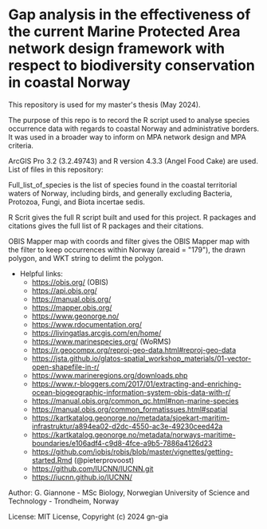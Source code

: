 # Gap analysis in the effectiveness of the current Marine Protected Area network design framework with respect to biodiversity conservation in coastal Norway
This repository is used for my master's thesis (May 2024).

The purpose of this repo is to record the R script used to analyse species occurrence data with regards to coastal Norway and administrative borders. It was used in a broader way to inform on MPA network design and MPA criteria.

ArcGIS Pro 3.2 (3.2.49743) and R version 4.3.3 (Angel Food Cake) are used.
List of files in this repository:

Full_list_of_species is the list of species found in the coastal territorial waters of Norway, including birds, and generally excluding Bacteria, Protozoa, Fungi, and Biota incertae sedis.

R Scrit gives the full R script built and used for this project.
R packages and citations gives the full list of R packages and their citations.

OBIS Mapper map with coords and filter gives the OBIS Mapper map with the filter to keep occurrences within Norway (areaid = "179"), the drawn polygon, and WKT string to delimt the polygon.
 
- Helpful links:
  - https://obis.org/ (OBIS)
  - https://api.obis.org/
  - https://manual.obis.org/
  - https://mapper.obis.org/
  - https://www.geonorge.no/
  - https://www.rdocumentation.org/
  - https://livingatlas.arcgis.com/en/home/
  - https://www.marinespecies.org/ (WoRMS)
  - https://r.geocompx.org/reproj-geo-data.html#reproj-geo-data
  - https://jsta.github.io/glatos-spatial_workshop_materials/01-vector-open-shapefile-in-r/
  - https://www.marineregions.org/downloads.php
  - https://www.r-bloggers.com/2017/01/extracting-and-enriching-ocean-biogeographic-information-system-obis-data-with-r/
  - https://manual.obis.org/common_qc.html#non-marine-species
  - https://manual.obis.org/common_formatissues.html#spatial
  - https://kartkatalog.geonorge.no/metadata/sjoekart-maritim-infrastruktur/a894ea02-d2dc-4550-ac3e-49230ceed42a
  - https://kartkatalog.geonorge.no/metadata/norways-maritime-boundaries/e106adf4-c9d8-4fce-a9b5-7886a4126d23
  - https://github.com/iobis/robis/blob/master/vignettes/getting-started.Rmd (@pieterprovoost)
  - https://github.com/IUCNN/IUCNN.git 
  - https://iucnn.github.io/IUCNN/
   
Author: G. Giannone - MSc Biology, Norwegian University of Science and Technology - Trondheim, Norway

License: MIT License, Copyright (c) 2024 gn-gia
